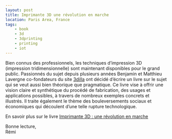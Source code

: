 ```yaml
---
layout: post
title: Imprimante 3D une révolution en marche
location: Paris Area, France
tags:
    - book
    - 3d
    - 3dprinting
    - printing
    - iot
---
```


Bien connus des professionnels, les techniques d’impression 3D (impression tridimensionnelle) sont maintenant disponibles pour le grand public. Passionnés du sujet depuis plusieurs années Benjamin et Matthieu Lavergne co-fondateurs du site [3dilla](http://fr.3dilla.com) ont décidé d’écrire un livre sur le sujet qui se veut aussi bien théorique que pragmatique. Ce livre vise à offrir une vision claire et synthétique du procédé de fabrication, des usages et applications possibles, à travers de nombreux exemples concrets et illustrés. Il traite également le thème des bouleversements sociaux et économiques qui découlent d’une telle rupture technologique.

En savoir plus sur le livre [Imprimante 3D : une révolution en marche](http://fr.3dilla.com/livre-imprimante-3d)

Bonne lecture,<br>
Rémi

